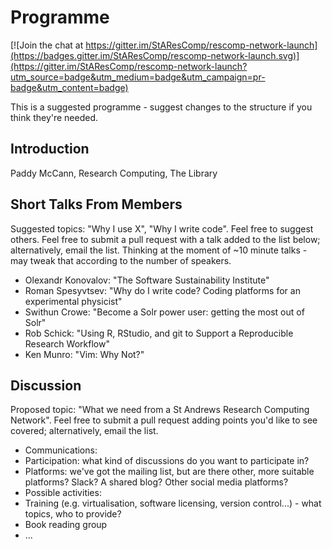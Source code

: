 # Programme

[![Join the chat at https://gitter.im/StAResComp/rescomp-network-launch](https://badges.gitter.im/StAResComp/rescomp-network-launch.svg)](https://gitter.im/StAResComp/rescomp-network-launch?utm_source=badge&utm_medium=badge&utm_campaign=pr-badge&utm_content=badge)

This is a suggested programme - suggest changes to the structure if you think they're needed.

## Introduction

Paddy McCann, Research Computing, The Library

## Short Talks From Members

Suggested topics: "Why I use X", "Why I write code". Feel free to suggest others. Feel free to submit a pull request with a talk added to the list below; alternatively, email the list. Thinking at the moment of ~10 minute talks - may tweak that according to the number of speakers.

- Olexandr Konovalov: "The Software Sustainability Institute"
- Roman Spesyvtsev: "Why do I write code? Coding platforms for an experimental physicist"
- Swithun Crowe: "Become a Solr power user: getting the most out of Solr"
- Rob Schick: "Using R, RStudio, and git to Support a Reproducible Research Workflow"
- Ken Munro: "Vim: Why Not?"

## Discussion

Proposed topic: "What we need from a St Andrews Research Computing Network". Feel free to submit a pull request adding points you'd like to see covered; alternatively, email the list.

- Communications:
 - Participation: what kind of discussions do you want to participate in?
 - Platforms: we've got the mailing list, but are there other, more suitable platforms? Slack? A shared blog? Other social media platforms?
- Possible activities:
 - Training (e.g. virtualisation, software licensing, version control...) - what topics, who to provide?
 - Book reading group
 - ...
